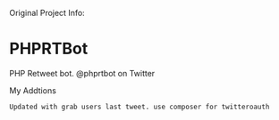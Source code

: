 Original Project Info:
# PHPRTBot
PHP Retweet bot. @phprtbot on Twitter

My Addtions

``
Updated with grab users last tweet.
use composer for twitteroauth
``
